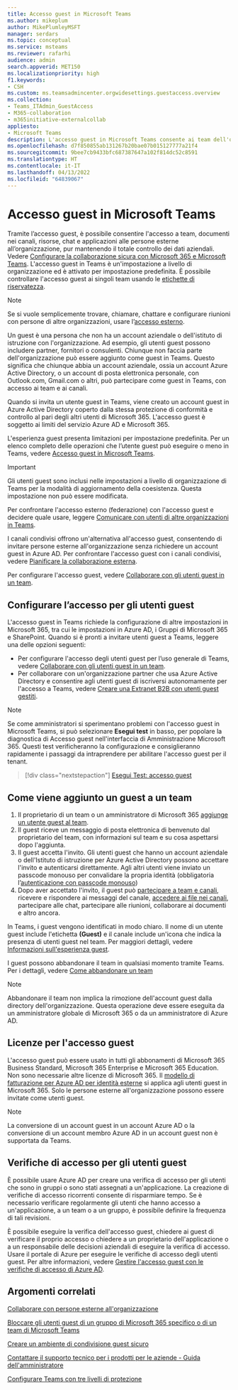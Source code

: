 ```yaml
---
title: Accesso guest in Microsoft Teams
ms.author: mikeplum
author: MikePlumleyMSFT
manager: serdars
ms.topic: conceptual
ms.service: msteams
ms.reviewer: rafarhi
audience: admin
search.appverid: MET150
ms.localizationpriority: high
f1.keywords:
- CSH
ms.custom: ms.teamsadmincenter.orgwidesettings.guestaccess.overview
ms.collection:
- Teams_ITAdmin_GuestAccess
- M365-collaboration
- m365initiative-externalcollab
appliesto:
- Microsoft Teams
description: L'accesso guest in Microsoft Teams consente ai team dell'organizzazione di collaborare con persone esterne all'organizzazione concedendo loro l'accesso a team e canali.
ms.openlocfilehash: d7f850855ab131267b20bae07b015127777a21f4
ms.sourcegitcommit: 9bee7cb9433bfc687387647a102f814dc52c8591
ms.translationtype: HT
ms.contentlocale: it-IT
ms.lasthandoff: 04/13/2022
ms.locfileid: "64839067"
---
```

# <a name="guest-access-in-microsoft-teams"></a>Accesso guest in Microsoft Teams

Tramite l’accesso guest, è possibile consentire l'accesso a team, documenti nei canali, risorse, chat e applicazioni alle persone esterne all’organizzazione, pur mantenendo il totale controllo dei dati aziendali. Vedere [Configurare la collaborazione sicura con Microsoft 365 e Microsoft Teams](/microsoft-365/solutions/setup-secure-collaboration-with-teams). L'accesso guest in Teams è un'impostazione a livello di organizzazione ed è attivato per impostazione predefinita. È possibile controllare l'accesso guest ai singoli team usando le [etichette di riservatezza](/microsoft-365/compliance/sensitivity-labels-teams-groups-sites).

> [!NOTE]
> Se si vuole semplicemente trovare, chiamare, chattare e configurare riunioni con persone di altre organizzazioni, usare l’[accesso esterno](manage-external-access.md).

Un guest è una persona che non ha un account aziendale o dell'istituto di istruzione con l'organizzazione. Ad esempio, gli utenti guest possono includere partner, fornitori o consulenti. Chiunque non faccia parte dell'organizzazione può essere aggiunto come guest in Teams. Questo significa che chiunque abbia un account aziendale, ossia un account Azure Active Directory, o un account di posta elettronica personale, con Outlook.com, Gmail.com o altri, può partecipare come guest in Teams, con accesso ai team e ai canali.

Quando si invita un utente guest in Teams, viene creato un account guest in Azure Active Directory coperto dalla stessa protezione di conformità e controllo al pari degli altri utenti di Microsoft 365. L'accesso guest è soggetto ai limiti del servizio Azure AD e Microsoft 365.

L'esperienza guest presenta limitazioni per impostazione predefinita. Per un elenco completo delle operazioni che l’utente guest può eseguire o meno in Teams, vedere [Accesso guest in Microsoft Teams](guest-experience.md).

> [!IMPORTANT]
> Gli utenti guest sono inclusi nelle impostazioni a livello di organizzazione di Teams per la modalità di aggiornamento della coesistenza. Questa impostazione non può essere modificata.

Per confrontare l'accesso esterno (federazione) con l'accesso guest e decidere quale usare, leggere [Comunicare con utenti di altre organizzazioni in Teams](communicate-with-users-from-other-organizations.md).

I canali condivisi offrono un'alternativa all'accesso guest, consentendo di invitare persone esterne all'organizzazione senza richiedere un account guest in Azure AD. Per confrontare l'accesso guest con i canali condivisi, vedere [Pianificare la collaborazione esterna](/microsoft-365/solutions/plan-external-collaboration).

Per configurare l'accesso guest, vedere [Collaborare con gli utenti guest in un team](/microsoft-365/solutions/collaborate-as-team). 

## <a name="set-up-guest-access"></a>Configurare l’accesso per gli utenti guest

L'accesso guest in Teams richiede la configurazione di altre impostazioni in Microsoft 365, tra cui le impostazioni in Azure AD, i Gruppi di Microsoft 365 e SharePoint. Quando si è pronti a invitare utenti guest a Teams, leggere una delle opzioni seguenti:

- Per configurare l'accesso degli utenti guest per l’uso generale di Teams, vedere [Collaborare con gli utenti guest in un team](/microsoft-365/solutions/collaborate-as-team).
- Per collaborare con un'organizzazione partner che usa Azure Active Directory e consentire agli utenti guest di iscriversi autonomamente per l'accesso a Teams, vedere [Creare una Extranet B2B con utenti guest gestiti](/microsoft-365/solutions/b2b-extranet).

> [!NOTE]
> Se come amministratori si sperimentano problemi con l'accesso guest in Microsoft Teams, si può selezionare **Esegui test** in basso, per popolare la diagnostica di Accesso guest nell'interfaccia di Amministrazione Microsoft 365. Questi test verificheranno la configurazione e consiglieranno rapidamente i passaggi da intraprendere per abilitare l'accesso guest per il tenant.
>> [!div class="nextstepaction"]
>> [Esegui Test: accesso guest](https://aka.ms/TeamsGuestAccessDiagDMC)

## <a name="how-a-guest-gets-added-to-a-team"></a>Come viene aggiunto un guest a un team

1. Il proprietario di un team o un amministratore di Microsoft 365 [aggiunge un utente guest al team](https://support.office.com/article/add-guests-to-a-team-fccb4fa6-f864-4508-bdde-256e7384a14f).
2. Il guest riceve un messaggio di posta elettronica di benvenuto dal proprietario del team, con informazioni sul team e su cosa aspettarsi dopo l'aggiunta.
3. Il guest accetta l'invito.
  Gli utenti guest che hanno un account aziendale o dell'Istituto di istruzione per Azure Active Directory possono accettare l'invito e autenticarsi direttamente. Agli altri utenti viene inviato un passcode monouso per convalidare la propria identità (obbligatoria l’[autenticazione con passcode monouso](/azure/active-directory/external-identities/one-time-passcode))
4. Dopo aver accettato l'invito, il guest può [partecipare a team e canali](https://support.office.com/article/df38ae23-8f85-46d3-b071-cb11b9de5499), ricevere e rispondere ai messaggi del canale, [accedere ai file nei canali](https://support.office.com/article/access-files-in-channels-c593c78a-27c4-4661-a598-682baa30ca7e), partecipare alle chat, partecipare alle riunioni, collaborare ai documenti e altro ancora. 

In Teams, i guest vengono identificati in modo chiaro. Il nome di un utente guest include l'etichetta **(Guest)** e il canale include un'icona che indica la presenza di utenti guest nel team. Per maggiori dettagli, vedere [Informazioni sull'esperienza guest](guest-experience.md).
  
I guest possono abbandonare il team in qualsiasi momento tramite Teams. Per i dettagli, vedere [Come abbandonare un team](https://support.office.com/article/leave-a-team-e481005d-3ec6-4694-b300-375472ba4076)

> [!NOTE]
> Abbandonare il team non implica la rimozione dell'account guest dalla directory dell'organizzazione. Questa operazione deve essere eseguita da un amministratore globale di Microsoft 365 o da un amministratore di Azure AD.

## <a name="licensing-for-guest-access"></a>Licenze per l'accesso guest

L'accesso guest può essere usato in tutti gli abbonamenti di Microsoft 365 Business Standard, Microsoft 365 Enterprise e Microsoft 365 Education. Non sono necessarie altre licenze di Microsoft 365. Il [modello di fatturazione per Azure AD per identità esterne](/azure/active-directory/b2b/licensing-guidance) si applica agli utenti guest in Microsoft 365. Solo le persone esterne all'organizzazione possono essere invitate come utenti guest.

> [!NOTE]
> La conversione di un account guest in un account Azure AD o la conversione di un account membro Azure AD in un account guest non è supportata da Teams.

## <a name="guest-access-reviews"></a>Verifiche di accesso per gli utenti guest

È possibile usare Azure AD per creare una verifica di accesso per gli utenti che sono in gruppi o sono stati assegnati a un'applicazione. La creazione di verifiche di accesso ricorrenti consente di risparmiare tempo. Se è necessario verificare regolarmente gli utenti che hanno accesso a un'applicazione, a un team o a un gruppo, è possibile definire la frequenza di tali revisioni. 

È possibile eseguire la verifica dell'accesso guest, chiedere ai guest di verificare il proprio accesso o chiedere a un proprietario dell'applicazione o a un responsabile delle decisioni aziendali di eseguire la verifica di accesso. Usare il portale di Azure per eseguire le verifiche di accesso degli utenti guest. Per altre informazioni, vedere [Gestire l'accesso guest con le verifiche di accesso di Azure AD](/azure/active-directory/governance/manage-guest-access-with-access-reviews).

## <a name="related-topics"></a>Argomenti correlati

[Collaborare con persone esterne all'organizzazione](/microsoft-365/solutions/collaborate-with-people-outside-your-organization)

[Bloccare gli utenti guest di un gruppo di Microsoft 365 specifico o di un team di Microsoft Teams](/microsoft-365/solutions/per-group-guest-access)

[Creare un ambiente di condivisione guest sicuro](/microsoft-365/solutions/create-secure-guest-sharing-environment)

[Contattare il supporto tecnico per i prodotti per le aziende - Guida dell'amministratore](/microsoft-365/admin/contact-support-for-business-products)

[Configurare Teams con tre livelli di protezione](/microsoft-365/solutions/configure-teams-three-tiers-protection)
